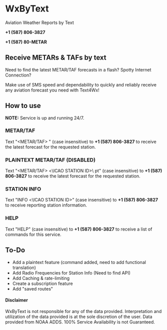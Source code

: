 # WxByText
Aviation Weather Reports by Text

**+1 (587) 806-3827**

**+1 (587) 80-METAR**


## Receive METARs & TAFs by text
Need to find the latest METAR/TAF forecasts in a flash? Spotty Internet Connection? 

Make use of SMS speed and dependability to quickly and reliably receive any aviation forecast you need with Text4Wx!


## How to use
**NOTE:** Service is up and running 24/7.

### METAR/TAF
Text "<METAR/TAF> <ICAO STATION ID>" (case insensitive) to **+1 (587) 806-3827**
 to receive the latest forecast for the requested station.

### PLAINTEXT METAR/TAF (DISABLED)
Text "<METAR/TAF> <\ICAO STATION ID>\ pt" (case insensitive) to **+1 (587) 806-3827**
 to receive the latest forecast for the requested station.

### STATION INFO
Text "INFO <\ICAO STATION ID>\" (case insensitive) to **+1 (587) 806-3827**
 to receive reporting station information.

### HELP
Text "HELP" (case insensitive) to **+1 (587) 806-3827**
 to receive a list of commands for this service.


## To-Do
- Add a plaintext feature (command added, need to add functional translation)
- Add Radio Frequencies for Station Info (Need to find API)
- Add Caching & rate-limiting
- Create a subscription feature
- Add "saved routes"


#### Disclaimer
WxByText is not responsible for any of the data provided. Interpretation and utilization of the data provided is at the sole discretion of the user. Data provided from NOAA ADDS. 100% Service Availability is not Guaranteed.

